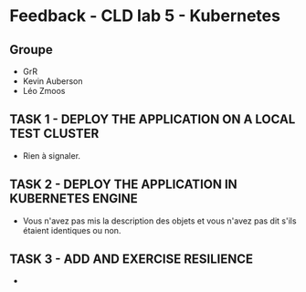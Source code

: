 # Feedback - CLD lab 5 - Kubernetes

## Groupe
* GrR
* Kevin Auberson
* Léo Zmoos

## TASK 1 - DEPLOY THE APPLICATION ON A LOCAL TEST CLUSTER

* Rien à signaler.

## TASK 2 - DEPLOY THE APPLICATION IN KUBERNETES ENGINE

* Vous n'avez pas mis la description des objets et vous n'avez pas dit s'ils étaient identiques ou non.

## TASK 3 - ADD AND EXERCISE RESILIENCE

*
